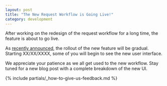 ```yaml
---
layout: post
title: "The New Request Workflow is Going Live!"
category: development
---
```


After working on the redesign of the request workflow for a long time, the feature is about to go live.

As [recently announced](2025-08-08-rollout-is-coming.md), the rollout of the new feature will be gradual. Starting XX/XX/XXXX, some of you will begin to see the new user interface.

We appreciate your patience as we all get used to the new workflow.
Stay tuned for a new blog post with a complete breakdown of the new UI.

{% include partials/_how-to-give-us-feedback.md %}
